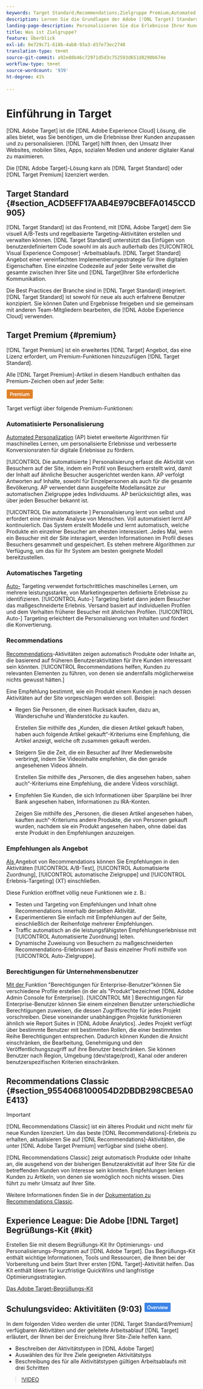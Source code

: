 ```yaml
---
keywords: Target Standard;Recommendations;Zielgruppe Premium;Automated Personalization;Auto-Zielgruppe;Auto-Zielgruppe;Berechtigungen;Was ist Adobe-Zielgruppe?
description: Lernen Sie die Grundlagen der Adobe [!DNL Target] Standard and Adobe [!DNL Target] Premium. [!DNL Target] Premium enthält erweiterte Funktionen, die nicht im Standardprodukt verfügbar sind.
landing-page-description: Personalisieren Sie die Erlebnisse Ihrer Kunden, um den Umsatz Ihrer Websites und Mobile Sites sowie Apps, Social Media und anderer digitaler Kanäle zu maximieren.
title: Was ist Zielgruppe?
feature: Überblick
exl-id: 0e729c71-618b-4ab8-93a3-d37e73ec2740
translation-type: tm+mt
source-git-commit: a92e88b46c72971d5d3c752593d651d8290b674e
workflow-type: tm+mt
source-wordcount: '939'
ht-degree: 41%

---
```


# Einführung in Target

[!DNL Adobe Target] ist die  [!DNL Adobe Experience Cloud] Lösung, die alles bietet, was Sie benötigen, um die Erlebnisse Ihrer Kunden anzupassen und zu personalisieren. [!DNL Target] hilft Ihnen, den Umsatz Ihrer Websites, mobilen Sites, Apps, sozialen Medien und anderer digitaler Kanal zu maximieren.

Die [!DNL Adobe Target]-Lösung kann als [!DNL Target Standard] oder [!DNL Target Premium] lizenziert werden.

## Target Standard   {#section_ACD5EFF17AAB4E979CBEFA0145CCD905}

[!DNL Target Standard] ist das Frontend, mit  [!DNL Adobe Target] dem Sie visuell A/B-Tests und regelbasierte Targeting-Aktivitäten erstellen und verwalten können. [!DNL Target Standard] unterstützt das Einfügen von benutzerdefiniertem Code sowohl im als auch außerhalb des  [!UICONTROL Visual Experience Composer] -Arbeitsablaufs. [!DNL Target Standard] Angebot einer vereinfachten Implementierungsstrategie für Ihre digitalen Eigenschaften. Eine einzelne Codezeile auf jeder Seite verwaltet die gesamte zwischen Ihrer Site und  [!DNL Target]Ihrer Site erforderliche Kommunikation.

Die Best Practices der Branche sind in [!DNL Target Standard] integriert. [!DNL Target Standard] ist sowohl für neue als auch erfahrene Benutzer konzipiert. Sie können Daten und Ergebnisse freigeben und sie gemeinsam mit anderen Team-Mitgliedern bearbeiten, die [!DNL Adobe Experience Cloud] verwenden.

## Target Premium {#premium}

[!DNL Target Premium] ist ein erweitertes  [!DNL Target] Angebot, das eine Lizenz erfordert, um Premium-Funktionen hinzuzufügen  [!DNL Target Standard].

Alle [!DNL Target Premium]-Artikel in diesem Handbuch enthalten das Premium-Zeichen oben auf jeder Seite:

![Premium-Zeichen](/help/assets/premium.png)

Target verfügt über folgende Premium-Funktionen:

### Automatisierte Personalisierung

[Automated Personalization](/help/c-activities/t-automated-personalization/automated-personalization.md#task_8AAF837796D74CF893CA2F88BA1491C9)  (AP) bietet erweiterte Algorithmen für maschinelles Lernen, um personalisierte Erlebnisse und verbesserte Konversionsraten für digitale Erlebnisse zu fördern.

[!UICONTROL Die automatisierte ] Personalisierung erfasst die Aktivität von Besuchern auf der Site, indem ein Profil von Besuchern erstellt wird, damit der Inhalt auf ähnliche Besucher ausgerichtet werden kann. AP verfolgt Antworten auf Inhalte, sowohl für Einzelpersonen als auch für die gesamte Bevölkerung. AP verwendet dann ausgefeilte Modellansätze zur automatischen Zielgruppe jedes Individuums. AP berücksichtigt alles, was über jeden Besucher bekannt ist.

[!UICONTROL Die automatisierte ] Personalisierung lernt von selbst und erfordert eine minimale Analyse von Menschen. Voll automatisiert lernt AP kontinuierlich. Das System erstellt Modelle und lernt automatisch, welche Produkte ein einzelner Besucher am ehesten interessiert. Jedes Mal, wenn ein Besucher mit der Site interagiert, werden Informationen im Profil dieses Besuchers gesammelt und gespeichert. Es stehen mehrere Algorithmen zur Verfügung, um das für Ihr System am besten geeignete Modell bereitzustellen.

### Automatisches Targeting

[Auto-](/help/c-activities/auto-target/auto-target-to-optimize.md) Targeting verwendet fortschrittliches maschinelles Lernen, um mehrere leistungsstarke, von Marketingexperten definierte Erlebnisse zu identifizieren. [!UICONTROL Auto-] Targeting bietet dann jedem Besucher das maßgeschneiderte Erlebnis. Versand basiert auf individuellen Profilen und dem Verhalten früherer Besucher mit ähnlichen Profilen. [!UICONTROL Auto-] Targeting erleichtert die Personalisierung von Inhalten und fördert die Konvertierung.

### Recommendations

[Recommendations](/help/c-recommendations/recommendations.md#concept_7556C8A4543942F2A77B13A29339C0C0)-Aktivitäten zeigen automatisch Produkte oder Inhalte an, die basierend auf früheren Benutzeraktivitäten für Ihre Kunden interessant sein könnten. [!UICONTROL Recommendations helfen, Kunden zu relevanten Elementen zu führen, von denen sie andernfalls möglicherweise nichts gewusst hätten.]

Eine Empfehlung bestimmt, wie ein Produkt einem Kunden je nach dessen Aktivitäten auf der Site vorgeschlagen werden soll. Beispiel:

* Regen Sie Personen, die einen Rucksack kaufen, dazu an, Wanderschuhe und Wanderstöcke zu kaufen.

   Erstellen Sie mithilfe des „Kunden, die diesen Artikel gekauft haben, haben auch folgende Artikel gekauft“-Kriteriums eine Empfehlung, die Artikel anzeigt, welche oft zusammen gekauft werden.

* Steigern Sie die Zeit, die ein Besucher auf Ihrer Medienwebsite verbringt, indem Sie Videoinhalte empfehlen, die den gerade angesehenen Videos ähneln.

   Erstellen Sie mithilfe des „Personen, die dies angesehen haben, sahen auch“-Kriteriums eine Empfehlung, die andere Videos vorschlägt.

* Empfehlen Sie Kunden, die sich Informationen über Sparpläne bei Ihrer Bank angesehen haben, Informationen zu IRA-Konten.

   Zeigen Sie mithilfe des „Personen, die diesen Artikel angesehen haben, kauften auch“-Kriteriums andere Produkte, die von Personen gekauft wurden, nachdem sie ein Produkt angesehen haben, ohne dabei das erste Produkt in den Empfehlungen anzuzeigen.

### Empfehlungen als Angebot

[Als ](/help/c-recommendations/recommendations-as-an-offer.md) Angebot von Recommendations können Sie Empfehlungen in den Aktivitäten  [!UICONTROL A/B-Test],  [!UICONTROL Automatisierte Zuordnung],  [!UICONTROL automatische Zielgruppe] und  [!UICONTROL Erlebnis-Targeting] (XT) einschließen.

Diese Funktion eröffnet völlig neue Funktionen wie z. B.:

* Testen und Targeting von Empfehlungen und Inhalt ohne Recommendations innerhalb derselben Aktivität.
* Experimentieren Sie einfach mit Empfehlungen auf der Seite, einschließlich der Reihenfolge mehrerer Empfehlungen.
* Traffic automatisch an die leistungsfähigsten Empfehlungserlebnisse mit [!UICONTROL Automatisierte Zuordnung] leiten.
* Dynamische Zuweisung von Besuchern zu maßgeschneiderten Recommendations-Erlebnissen auf Basis einzelner Profil mithilfe von [!UICONTROL Auto-Zielgruppe].

### Berechtigungen für Unternehmensbenutzer

[Mit der ](/help/administrating-target/c-user-management/property-channel/property-channel.md#concept_E396B16FA2024ADBA27BC056138F9838) Funktion &quot;Berechtigungen für Enterprise-Benutzer&quot;können Sie verschiedene Profile erstellen (in der als &quot;Produkt&quot;bezeichnet  [!DNL Adobe Admin Console for Enterprise]). [!UICONTROL Mit ] Berechtigungen für Enterprise-Benutzer können Sie einem einzelnen Benutzer unterschiedliche Berechtigungen zuweisen, die dessen Zugriffsrechte für jedes Projekt vorschreiben. Diese voneinander unabhängigen Projekte funktionieren ähnlich wie Report Suites in [!DNL Adobe Analytics]. Jedes Projekt verfügt über bestimmte Benutzer mit bestimmten Rollen, die einer bestimmten Reihe Berechtigungen entsprechen. Dadurch können Kunden die Ansicht einschränken, die Bearbeitung, Genehmigung und den Veröffentlichungszugriff auf ihre Benutzer beschränken. Sie können Benutzer nach Region, Umgebung (dev/stage/prod), Kanal oder anderen benutzerspezifischen Kriterien einschränken.

## Recommendations Classic {#section_9554068100054D2DBDB298CBE5A0E413}

>[!IMPORTANT]
>
>[!DNL Recommendations Classic] ist ein älteres Produkt und nicht mehr für neue Kunden lizenziert. Um das beste [!DNL Recommendations]-Erlebnis zu erhalten, aktualisieren Sie auf [!DNL Recommendations]-Aktivitäten, die unter [!DNL Adobe Target Premium] verfügbar sind (siehe oben).

[!DNL Recommendations Classic] zeigt automatisch Produkte oder Inhalte an, die ausgehend von der bisherigen Benutzeraktivität auf Ihrer Site für die betreffenden Kunden von Interesse sein könnten. Empfehlungen lenken Kunden zu Artikeln, von denen sie womöglich noch nichts wissen. Dies führt zu mehr Umsatz auf Ihrer Site.

Weitere Informationen finden Sie in der [Dokumentation zu Recommendations Classic](/help/assets/adobe-recommendations-classic.pdf).

## Experience League: Die Adobe [!DNL Target] Begrüßungs-Kit {#kit}

Erstellen Sie mit diesem Begrüßungs-Kit Ihr Optimierungs- und Personalisierungs-Programm auf [!DNL Adobe Target]. Das Begrüßungs-Kit enthält wichtige Informationen, Tools und Ressourcen, die Ihnen bei der Vorbereitung und beim Start Ihrer ersten [!DNL Target]-Aktivität helfen. Das Kit enthält Ideen für kurzfristige QuickWins und langfristige Optimierungsstrategien.

[Das Adobe Target-Begrüßungs-Kit](https://expleague.azureedge.net/pdf/Adobe-Target-Welcome-Kit.pdf)

## Schulungsvideo: Aktivitäten (9:03) ![Übersichtskennzeichen](/help/assets/overview.png)

In dem folgenden Video werden die unter [!DNL Target Standard/Premium] verfügbaren Aktivitäten und der geleitete Arbeitsablauf [!DNL Target] erläutert, der Ihnen bei der Erreichung Ihrer Site-Ziele helfen kann.

* Beschreiben der Aktivitätstypen in [!DNL Adobe Target]
* Auswählen des für Ihre Ziele geeigneten Aktivitätstyps
* Beschreibung des für alle Aktivitätstypen gültigen Arbeitsablaufs mit drei Schritten

>[!VIDEO](https://video.tv.adobe.com/v/17386)
